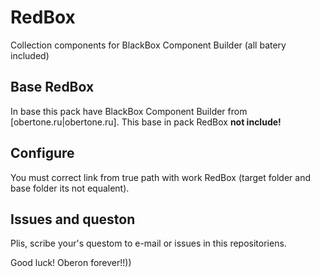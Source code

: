 # RedBox
Collection components for BlackBox Component Builder (all batery included)

## Base RedBox
In base this pack have BlackBox Component Builder from [obertone.ru|obertone.ru]. This base in pack RedBox
**not include!**

## Configure
You must correct link from true path with work RedBox (target folder and base folder its not equalent).

## Issues and queston
Plis, scribe your's questom to e-mail or issues in this repositoriens.

Good luck! Oberon forever!!))
